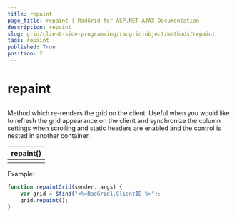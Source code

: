 ```yaml
---
title: repaint
page_title: repaint | RadGrid for ASP.NET AJAX Documentation
description: repaint
slug: grid/client-side-programming/radgrid-object/methods/repaint
tags: repaint
published: True
position: 2
---
```


# repaint



## 

Method which re-renders the grid on the client. Useful when you would like to refresh the grid appearance on the client and synchronize the column settings when scrolling and static headers are enabled and the control is nested in another container.


|  **repaint()**  |
| ------ |
||

Example:

````JavaScript
function repaintGrid(sender, args) {
    var grid = $find("<%=RadGrid1.ClientID %>");
    grid.repaint();
}
````



